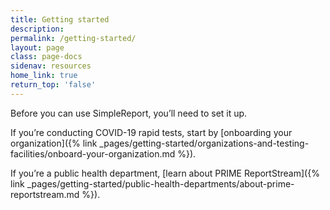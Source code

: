 ```yaml
---
title: Getting started
description:
permalink: /getting-started/
layout: page
class: page-docs
sidenav: resources
home_link: true
return_top: 'false'
---
```


Before you can use SimpleReport, you’ll need to set it up.

If you’re conducting COVID-19 rapid tests, start by [onboarding your organization]({% link _pages/getting-started/organizations-and-testing-facilities/onboard-your-organization.md %}).

If you’re a public health department, [learn about PRIME ReportStream]({% link _pages/getting-started/public-health-departments/about-prime-reportstream.md %}).
